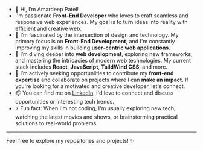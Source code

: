 - 👋 Hi, I’m Amardeep Patel!
-  I'm passionate **Front-End Developer** who loves to craft seamless and responsive web experiences.
   My goal is to turn ideas into reality with efficient and creative web.
- 👀 I’m fascinated by the intersection of design and technology. My primary focus is on **Front-End Development**,
      and I'm constantly improving my skills in building **user-centric web applications**.
- 🌱 I’m diving deeper into **web development**, exploring new frameworks, and mastering the intricacies of
      modern web technologies. My current stack includes **React**, **JavaScript**, **TaildWind CSS**, and more.
- 💼 I’m actively seeking opportuniities to contribute my **front-end expertise** and collaborate on projects where
      I can **make an impact**. If you're looking for a motivated and creative developer, let's connect.
- 📫 You can find me on [LinkedIn](www.linkedin.com/in/amardeep-patel-a3876b2aa). I'd love to connect and discuss
      opportunities or interesting tech trends.
- ⚡ Fun fact: When I'm not coding, I'm usually exploring new tech, watching the latest movies and shows,
      or brainstorming practical solutions to real-world problems.


---
Feel free to explore my repositories and projects! ✨
